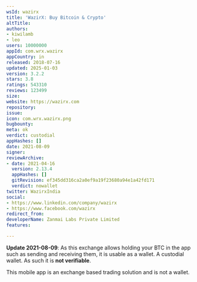 ```yaml
---
wsId: wazirx
title: 'WazirX: Buy Bitcoin & Crypto'
altTitle: 
authors:
- kiwilamb
- leo
users: 10000000
appId: com.wrx.wazirx
appCountry: in
released: 2018-07-16
updated: 2025-01-03
version: 3.2.2
stars: 3.8
ratings: 543310
reviews: 123499
size: 
website: https://wazirx.com
repository: 
issue: 
icon: com.wrx.wazirx.png
bugbounty: 
meta: ok
verdict: custodial
appHashes: []
date: 2021-08-09
signer:
reviewArchive:
- date: 2021-04-16
  version: 2.13.4
  appHashes: []
  gitRevision: ef345dd316ca2a0ef9a19f23680a94e1a42fd171
  verdict: nowallet
twitter: WazirxIndia
social:
- https://www.linkedin.com/company/wazirx
- https://www.facebook.com/wazirx
redirect_from: 
developerName: Zanmai Labs Private Limited
features: 

---
```


**Update 2021-08-09**: As this exchange allows holding your BTC in the app such
as sending and receiving them, it is usable as a wallet. A custodial wallet. As
such it is **not verifiable**.

This mobile app is an exchange based trading solution and is not a wallet.
